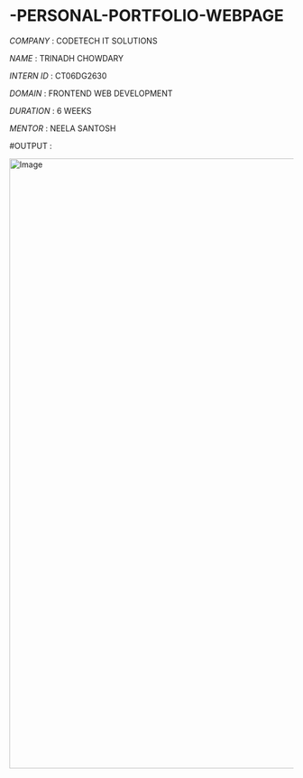 # -PERSONAL-PORTFOLIO-WEBPAGE

*COMPANY* : CODETECH IT SOLUTIONS

*NAME* : TRINADH CHOWDARY

*INTERN ID* : CT06DG2630

*DOMAIN* : FRONTEND WEB DEVELOPMENT

*DURATION* : 6 WEEKS

*MENTOR* : NEELA SANTOSH

#OUTPUT : 


<img width="1920" height="1080" alt="Image" src="https://github.com/user-attachments/assets/4c2aa23f-3c1c-4265-9abf-04435f6d18e3" />
